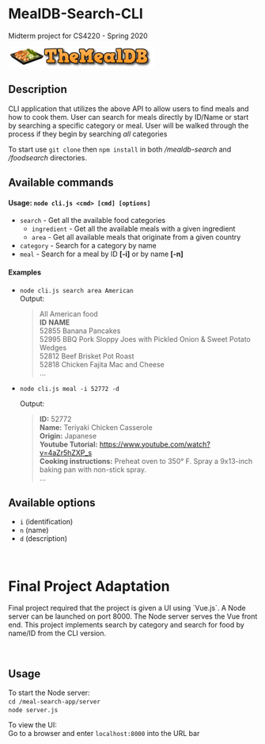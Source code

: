 # MealDB-Search-CLI
Midterm project for CS4220 - Spring 2020

<a title="The MealDB API" href="https://themealdb.com/api.php" target="_blank">![MealDB Logo](mealdb.png)</a>

## Description

CLI application that utilizes the above API to allow users to find meals and how to cook them. User can search for meals directly by ID/Name or start by searching a specific category or meal. User will be walked through the process if they begin by searching *all* categories

To start use `git clone` then `npm install` in both */mealdb-search* and */foodsearch* directories.

## Available commands 

#### Usage: `node cli.js <cmd> [cmd] [options]`
 - `search` - Get all the available food categories
   - `ingredient` - Get all the available meals with a given ingredient
   - `area` - Get all available meals that originate from a given country
 - `category` - Search for a category by name
 - `meal` - Search for a meal by ID **[-i]** or by name **[-n]**

#### Examples
- `node cli.js search area American` </br>
  Output:</br>
  >All American food</br>
  >**ID** **NAME**</br>
  >52855 Banana Pancakes</br>
  >52995 BBQ Pork Sloppy Joes with Pickled Onion & Sweet Potato Wedges</br>
  >52812 Beef Brisket Pot Roast</br>
  >52818 Chicken Fajita Mac and Cheese</br>
  >...

- `node cli.js meal -i 52772 -d` </br>
  
  Output:</br>
  > **ID:** 52772</br>
  > **Name:** Teriyaki Chicken Casserole</br>
  > **Origin:** Japanese</br>
  > **Youtube Tutorial:** https://www.youtube.com/watch?v=4aZr5hZXP_s</br>
  > **Cooking instructions:**
  > Preheat oven to 350° F. Spray a 9x13-inch baking pan with non-stick spray. </br>
  >...


## Available options

 - `i` (identification)
 - `n` (name)
 - `d` (description)

<br />

# Final Project Adaptation

<p>Final project required that the project is given a UI using `Vue.js`. A Node server can be launched on port 8000. The Node server serves the Vue front end. This project implements search by category and search for food by name/ID from the CLI version. </p>

<br />

## Usage

To start the Node server: <br />
`cd /meal-search-app/server`<br />
`node server.js`<br />

To view the UI: <br />
Go to a browser and enter `localhost:8000` into the URL bar <br />
